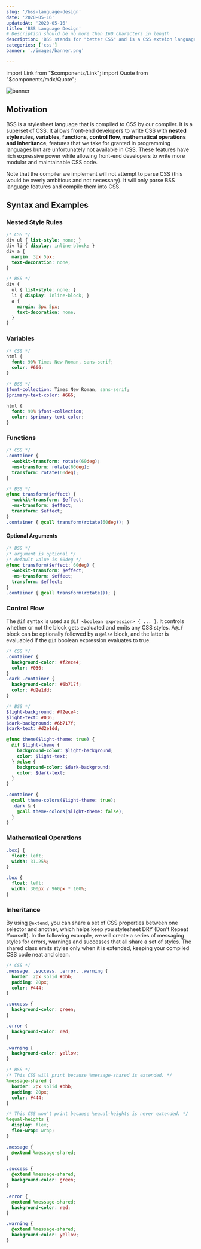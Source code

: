 ```yaml
---
slug: '/bss-language-design'
date: '2020-05-16'
updatedAt: '2020-05-16'
title: 'BSS Language Design'
# Description should be no more than 160 characters in length
description: 'BSS stands for "better CSS" and is a CSS exteion language'
categories: ['css']
banner: './images/banner.png'

---
```


import Link from "$components/Link";
import Quote from "$components/mdx/Quote";

![banner](./images/banner.png)


## Motivation

BSS is a stylesheet language that is compiled to CSS by our compiler. It is a superset of CSS. It allows front-end developers to write CSS with **nested style rules, variables, functions, control flow, mathematical operations and inheritance**, features that we take for granted in programming languages but are unfortunately not available in CSS. These features have rich expressive power while allowing front-end developers to write more modular and maintainable CSS code.

Note that the compiler we implement will not attempt to parse CSS (this would be overly ambitious and not necessary). It will only parse BSS language features and compile them into CSS. 

## Syntax and Examples

### Nested Style Rules

```css
/* CSS */
div ul { list-style: none; }
div li { display: inline-block; }
div a {
  margin: 3px 5px;
  text-decoration: none;
}
```

```scss
/* BSS */
div {
  ul { list-style: none; }
  li { display: inline-block; }
  a {
    margin: 3px 5px;
    text-decoration: none;
  }
}
```

### Variables

```css
/* CSS */
html {
  font: 90% Times New Roman, sans-serif;
  color: #666;
}
```

```scss
/* BSS */
$font-collection: Times New Roman, sans-serif;
$primary-text-color: #666;

html {
  font: 90% $font-collection;
  color: $primary-text-color;
}
```

### Functions

```css
/* CSS */
.container {
  -webkit-transform: rotate(60deg);
  -ms-transform: rotate(60deg);
  transform: rotate(60deg);
}
```

```scss
/* BSS */
@func transform($effect) {
  -webkit-transform: $effect;
  -ms-transform: $effect;
  transform: $effect;
}
.container { @call transform(rotate(60deg)); }
```

#### Optional Arguments
```scss
/* BSS */
/* argument is optional */
/* default value is 60deg */
@func transform($effect: 60deg) {
  -webkit-transform: $effect;
  -ms-transform: $effect;
  transform: $effect;
}
.container { @call transform(rotate()); }
```

### Control Flow

The `@if` syntax is used as `@if <boolean expression> { ... }`. It controls whether or not the block gets evaluated and emits any CSS styles. A`@if` block can be optionally followed by a `@else` block, and the latter is evaluabled if the `@if` boolean expression evaluates to true.

```css
/* CSS */
.container {
  background-color: #f2ece4;
  color: #036;
}
.dark .container {
  background-color: #6b717f;
  color: #d2e1dd;
}
```

```scss
/* BSS */
$light-background: #f2ece4;
$light-text: #036;
$dark-background: #6b717f;
$dark-text: #d2e1dd;

@func theme($light-theme: true) {
  @if $light-theme {
    background-color: $light-background;
    color: $light-text;
  } @else {
    background-color: $dark-background;
    color: $dark-text;
  }
}

.container {
  @call theme-colors($light-theme: true);
  .dark & {
    @call theme-colors($light-theme: false);
  }
}
```


### Mathematical Operations

```css
.box] {
  float: left;
  width: 31.25%;
}
```

```scss
.box {
  float: left;
  width: 300px / 960px * 100%;
}
```

### Inheritance

By using `@extend`, you can share a set of CSS properties between one selector and another, which helps keep you stylesheet DRY (Don't Repeat Yourself). In the following example, we will create a series of messaging styles for errors, warnings and successes that all share a set of styles. The shared class emits styles only when it is extended, keeping your compiled CSS code neat and clean.

```css
/* CSS */
.message, .success, .error, .warning {
  border: 2px solid #bbb;
  padding: 20px;
  color: #444;
}

.success {
  background-color: green;
}

.error {
  background-color: red;
}

.warning {
  background-color: yellow;
}
```

```scss
/* BSS */
/* This CSS will print because %message-shared is extended. */
%message-shared {
  border: 2px solid #bbb;
  padding: 20px;
  color: #444;
}

/* This CSS won't print because %equal-heights is never extended. */
%equal-heights {
  display: flex;
  flex-wrap: wrap;
}

.message {
  @extend %message-shared;
}

.success {
  @extend %message-shared;
  background-color: green;
}

.error {
  @extend %message-shared;
  background-color: red;
}

.warning {
  @extend %message-shared;
  background-color: yellow;
}
```